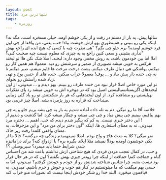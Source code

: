 ```yaml
---
layout: post
title: تنهاترین مرد
tags:
    - روزمره
---
```


سالها پیش، یه بار از دستم در رفت و از یکی خوشم اومد. خیلی مسخره است، مگه نه؟ اینکه یکی رو ببینی و همینطوری یهو ازش خوشت بیاد! خب، یعنی، من واقعا از چی اون فرد خوشم اومده؟ برم جلو چی بگم؟ "هی نظرت چیه با کسی که هیچ ایده ای راجع بهش نداری بشینی و سعی کنین راجع به یه چیزی که معلوم نیست چیه صحبت کنی؟"  
اما! اما بین خودمون باشه، یه روش مخفی وجود داره: لبخند. اصلا شک نکن ها! تو لبخند هرکس به خوبی میشه تصویری از ضمیر و سرشتش رو دید. معمولا هم همین کار رو میکنم، یواشکی هی دنبال طرف میکنم، پشت درخت مرخت ها قایم میشم، صبر میکنم تا یه چی خنده دار پیش بیاد و ... پوف! معمولا خراب میکنن. خنده های از جنس پوچ و تهی زیاد شده راستش رو بخوای.  
تو این مورد خاص اصلا قرار نبود من خنده طرف رو ببینم. یهو دیدم و ... میدونی، از اون لبخندهای اگزیستانسیالیستی اصیل بود که در موخره اش به خوبی میشد رد پای تفکرات نهیلیستی رو مشاهده کرد. از اون لبخندهایی که هر بار شکفتنش تو رو یاد گلی زیبایی مینداخت که قراره یه روز پژمرده بشه. اصلا چیز غریبی بود. 

خلاصه آقا ما رو میگی، دم به تله داده آماده شدیم یه بار یه چی بشه بریم جلو و یه چی بهم ببافیم، ببینیم چی پیش میاد و چی چی میشه و چیکار میشه کرد. اما گذشت و دیدیم از این دختر خبری نیست. یه کم که پیگیر شدم دیدم که خب، اهمم ... دختره مرد !  
میدونی، نه به معنای استعاری ها، اینکه "اون دختر برای من مرد" و این مزخرفات. به معنای واقعی کلمه! رفت زیر خاک.  
منو میگی؟ کلا یه مدت هاج و واج بودم. اصلا نمیفهمیدم زندگی چه مرگشه؟ حالا ما از یکی خوشمون اومده بودا! نمیشد مثلا اپلای بگیره بره؟ یا ازدواج کنه؟ برای دراماتیزه شدن شرایط حتما باید میمرد؟ سیریوسلی ؟؟  
و خب، در کمال تعجب مردن فردی که هیچ شناختی ازش نداشتم باعث شد من احساس گناه و حماقت کنم! حماقت از اینکه چرا زودتر چیزی بهش نگفتم؟ اون که در هر حال قرار بود نیست بشه، چرا شانس شناخته شدنش رو از خودم و خودش گرفتم؟ نمیدونم، اما یه حسی بهم میگفت که ما میتونستیم در کنار هم خوب و خوش و خرم باشیم. میدونی، به قیافمون میخورد. البته خدا رو شکر خودش اینجا نیست که تصورات منو خراب کنه
